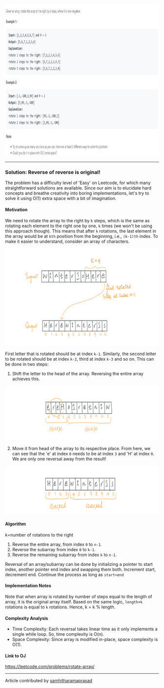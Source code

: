 <!-- Screenshot -->

<p align="center">
<img src="../../Images/Rotate-Array/screenshot.png" width="900" height="500">
</p>

<!-- Introduction -->


---
### Solution: Reverse of reverse is original! 
The problem has a difficulty level of 'Easy' on Leetcode, for which many straightforward solutions are available. Since our aim is to elucidate hard concepts and breathe creativity into boring implementations, let's try to solve it using O(1) extra space with a bit of imagination.

#### Motivation

<!-- basic motivation for the approach -->
We need to rotate the array to the right by `k` steps, which is the same as rotating each element to the right one by one, `k` times (we won't be using this approach though). This means that after `k` rotations, the last element in the array would be at `kth` position from the beginning, i.e., `(k-1)th` index. To make it easier to understand, consider an array of characters.

<p align="center">
<img src="../../Images/Rotate-Array/pic1.png" width="900" height="320">
</p>

First letter that is rotated should be at index `k-1`. Similarly, the second letter to be rotated should be at index `k-2`, third at index `k-3` and so on. This can be done in two steps:
1. Shift the letter to the head of the array. Reversing the entire array achieves this.
<p align="center">
<img src="../../Images/Rotate-Array/pic2.png" width="900" height="180">
</p>

2. Move it from head of the array to its respective place. From here, we can see that the 'e' at index `0` needs to be at index `3` and 'H' at index `0`. We are only one reversal away from the result!
<p align="center">
<img src="../../Images/Rotate-Array/pic3.png" width="900" height="160">
</p>

#### Algorithm

<!-- stepwise algorithm details. May or may not include pseudo-code -->
k=number of rotations to the right
1. Reverse the entire array, from index `0` to `n-1`.
2. Reverse the subarray from index `0` to `k-1`.
3. Reverse the remaining subarray from index `k` to `n-1`.

Reversal of an array/subarray can be done by initializing a pointer to start index, another pointer end index and swapping them both. Increment start, decrement end. Continue the process as long as `start<end`

#### Implementation Notes

<!-- optional section -->
Note that when array is rotated by number of steps equal to the length of array, it is the original array itself. Based on the same logic, `length+k` rotations is equal to `k` rotations.
Hence, k = k % length.

#### Complexity Analysis

* Time Complexity: Each reversal takes linear time as it only implements a single while loop. So, time complexity is O(n).
* Space Complexity: Since array is modified in-place, space complexity is O(1).

#### Link to OJ

https://leetcode.com/problems/rotate-array/
<!-- Add link here if available -->

---
Article contributed by [samhitharamaprasad](https://github.com/samhitharamaprasad)
